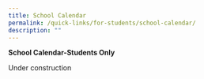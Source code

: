 ```yaml
---
title: School Calendar
permalink: /quick-links/for-students/school-calendar/
description: ""
---
```

**School Calendar-Students Only**

Under construction